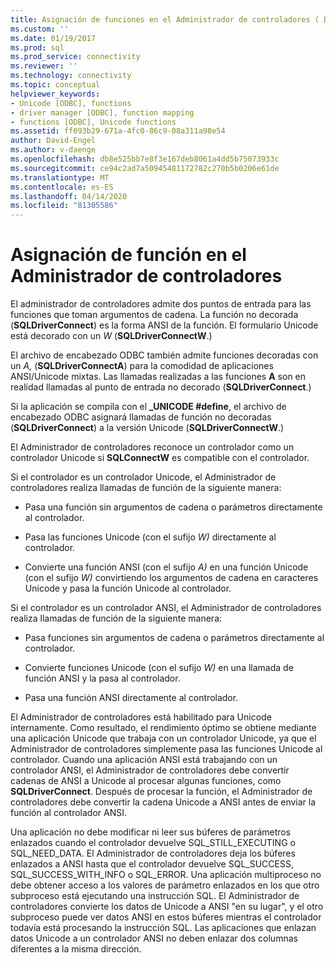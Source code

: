 ```yaml
---
title: Asignación de funciones en el Administrador de controladores ( Driver Manager) Microsoft Docs
ms.custom: ''
ms.date: 01/19/2017
ms.prod: sql
ms.prod_service: connectivity
ms.reviewer: ''
ms.technology: connectivity
ms.topic: conceptual
helpviewer_keywords:
- Unicode [ODBC], functions
- driver manager [ODBC], function mapping
- functions [ODBC], Unicode functions
ms.assetid: ff093b29-671a-4fc0-86c9-08a311a98e54
author: David-Engel
ms.author: v-daenge
ms.openlocfilehash: db8e525bb7e8f3e167deb8061a4dd5b75073933c
ms.sourcegitcommit: ce94c2ad7a50945481172782c270b5b0206e61de
ms.translationtype: MT
ms.contentlocale: es-ES
ms.lasthandoff: 04/14/2020
ms.locfileid: "81305586"
---
```

# <a name="function-mapping-in-the-driver-manager"></a>Asignación de función en el Administrador de controladores
El administrador de controladores admite dos puntos de entrada para las funciones que toman argumentos de cadena. La función no decorada (**SQLDriverConnect**) es la forma ANSI de la función. El formulario Unicode está decorado con un *W* (**SQLDriverConnectW**.)  
  
 El archivo de encabezado ODBC también admite funciones decoradas con un *A,* (**SQLDriverConnectA**) para la comodidad de aplicaciones ANSI/Unicode mixtas. Las llamadas realizadas a las funciones **A** son en realidad llamadas al punto de entrada no decorado (**SQLDriverConnect**.)  
  
 Si la aplicación se compila con el **_UNICODE #define**, el archivo de encabezado ODBC asignará llamadas de función no decoradas (**SQLDriverConnect**) a la versión Unicode (**SQLDriverConnectW**.)  
  
 El Administrador de controladores reconoce un controlador como un controlador Unicode si **SQLConnectW** es compatible con el controlador.  
  
 Si el controlador es un controlador Unicode, el Administrador de controladores realiza llamadas de función de la siguiente manera:  
  
-   Pasa una función sin argumentos de cadena o parámetros directamente al controlador.  
  
-   Pasa las funciones Unicode (con el sufijo *W)* directamente al controlador.  
  
-   Convierte una función ANSI (con el sufijo *A)* en una función Unicode (con el sufijo *W)* convirtiendo los argumentos de cadena en caracteres Unicode y pasa la función Unicode al controlador.  
  
 Si el controlador es un controlador ANSI, el Administrador de controladores realiza llamadas de función de la siguiente manera:  
  
-   Pasa funciones sin argumentos de cadena o parámetros directamente al controlador.  
  
-   Convierte funciones Unicode (con el sufijo *W)* en una llamada de función ANSI y la pasa al controlador.  
  
-   Pasa una función ANSI directamente al controlador.  
  
 El Administrador de controladores está habilitado para Unicode internamente. Como resultado, el rendimiento óptimo se obtiene mediante una aplicación Unicode que trabaja con un controlador Unicode, ya que el Administrador de controladores simplemente pasa las funciones Unicode al controlador. Cuando una aplicación ANSI está trabajando con un controlador ANSI, el Administrador de controladores debe convertir cadenas de ANSI a Unicode al procesar algunas funciones, como **SQLDriverConnect**. Después de procesar la función, el Administrador de controladores debe convertir la cadena Unicode a ANSI antes de enviar la función al controlador ANSI.  
  
 Una aplicación no debe modificar ni leer sus búferes de parámetros enlazados cuando el controlador devuelve SQL_STILL_EXECUTING o SQL_NEED_DATA. El Administrador de controladores deja los búferes enlazados a ANSI hasta que el controlador devuelve SQL_SUCCESS, SQL_SUCCESS_WITH_INFO o SQL_ERROR. Una aplicación multiproceso no debe obtener acceso a los valores de parámetro enlazados en los que otro subproceso está ejecutando una instrucción SQL. El Administrador de controladores convierte los datos de Unicode a ANSI "en su lugar", y el otro subproceso puede ver datos ANSI en estos búferes mientras el controlador todavía está procesando la instrucción SQL. Las aplicaciones que enlazan datos Unicode a un controlador ANSI no deben enlazar dos columnas diferentes a la misma dirección.
